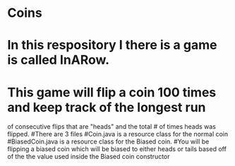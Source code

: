 # Coins
# In this respository I there is a game is called InARow. 
# This game will flip a coin 100 times and keep track of the longest run
of consecutive flips that are "heads" and the total # of times heads was flipped.
#There are 3 files
#Coin.java is a resource class for the normal coin
#BiasedCoin.java  is a resource class for the Biased coin.
#You will be flipping a biased coin which will be biased to either heads or tails based off of the the value used inside the Biased coin constructor
